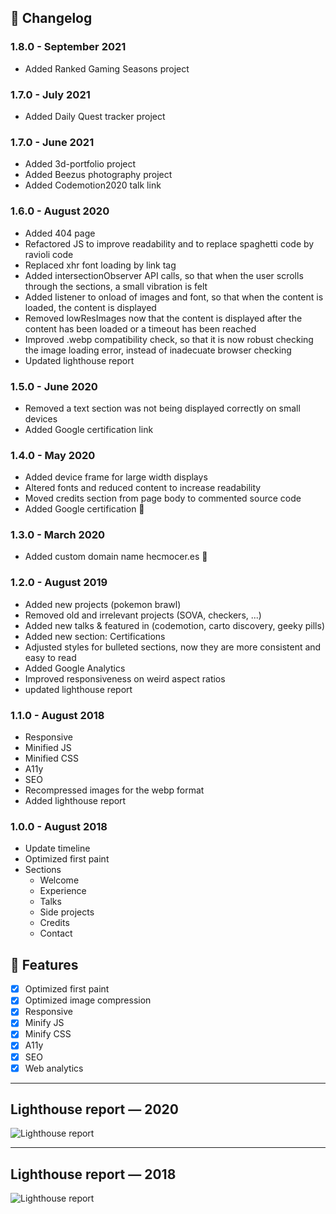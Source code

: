 ## :memo: Changelog

### 1.8.0 - September 2021
  - Added Ranked Gaming Seasons project

### 1.7.0 - July 2021
  - Added Daily Quest tracker project

### 1.7.0 - June 2021
  - Added 3d-portfolio project
  - Added Beezus photography project
  - Added Codemotion2020 talk link

### 1.6.0 - August 2020
  - Added 404 page
  - Refactored JS to improve readability and to replace spaghetti code by ravioli code
  - Replaced xhr font loading by link tag
  - Added intersectionObserver API calls, so that when the user scrolls through the sections, a small vibration is felt
  - Added listener to onload of images and font, so that when the content is loaded, the content is displayed
  - Removed lowResImages now that the content is displayed after the content has been loaded or a timeout has been reached
  - Improved .webp compatibility check, so that it is now robust checking the image loading error, instead of inadecuate browser checking
  - Updated lighthouse report

### 1.5.0 - June 2020
  - Removed a text section was not being displayed correctly on small devices
  - Added Google certification link

### 1.4.0 - May 2020
  - Added device frame for large width displays
  - Altered fonts and reduced content to increase readability
  - Moved credits section from page body to commented source code
  - Added Google certification 💪

### 1.3.0 - March 2020
  - Added custom domain name hecmocer.es 🎉

### 1.2.0 - August 2019
  - Added new projects (pokemon brawl)
  - Removed old and irrelevant projects (SOVA, checkers, ...)
  - Added new talks & featured in (codemotion, carto discovery, geeky pills)
  - Added new section: Certifications
  - Adjusted styles for bulleted sections, now they are more consistent and easy to read
  - Added Google Analytics
  - Improved responsiveness on weird aspect ratios
  - updated lighthouse report

### 1.1.0 - August 2018
  - Responsive
  - Minified JS
  - Minified CSS
  - A11y
  - SEO
  - Recompressed images for the webp format
  - Added lighthouse report

### 1.0.0 - August 2018
  - Update timeline
  - Optimized first paint
  - Sections
    - Welcome
    - Experience
    - Talks
    - Side projects
    - Credits
    - Contact

## :rocket: Features
- [x] Optimized first paint
- [X] Optimized image compression
- [X] Responsive
- [X] Minify JS
- [X] Minify CSS
- [X] A11y
- [X] SEO
- [X] Web analytics

---

## Lighthouse report — 2020

![Lighthouse report](https://raw.githubusercontent.com/hecmocer-pro/hecmocer-pro.github.com/master/media/LighthouseReport_08_2020.png)

---

## Lighthouse report — 2018

![Lighthouse report](https://raw.githubusercontent.com/hecmocer-pro/hecmocer-pro.github.com/master/media/LighthouseReport_08_2018.png)
